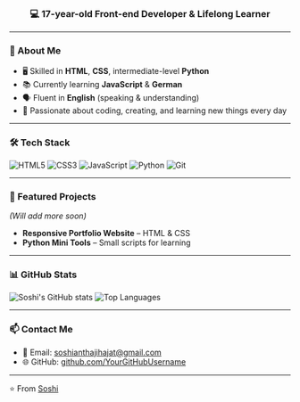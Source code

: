 <h3 align="center">💻 17-year-old Front-end Developer & Lifelong Learner</h3>

---

### 🚀 About Me
- 🖥 Skilled in **HTML**, **CSS**, intermediate-level **Python**
- 📚 Currently learning **JavaScript** & **German**
- 🗣 Fluent in **English** (speaking & understanding)
- 🎯 Passionate about coding, creating, and learning new things every day

---

### 🛠 Tech Stack
![HTML5](https://img.shields.io/badge/HTML5-orange?logo=html5&logoColor=white)
![CSS3](https://img.shields.io/badge/CSS3-blue?logo=css3&logoColor=white)
![JavaScript](https://img.shields.io/badge/JavaScript-yellow?logo=javascript&logoColor=black)
![Python](https://img.shields.io/badge/Python-3776AB?logo=python&logoColor=white)
![Git](https://img.shields.io/badge/Git-F05032?logo=git&logoColor=white)

---

### 📂 Featured Projects
*(Will add more soon)*  
- **Responsive Portfolio Website** – HTML & CSS  
- **Python Mini Tools** – Small scripts for learning  

---

### 📊 GitHub Stats
![Soshi's GitHub stats](https://github-readme-stats.vercel.app/api?username=YourGitHubUsername&show_icons=true&theme=tokyonight)
![Top Languages](https://github-readme-stats.vercel.app/api/top-langs/?username=YourGitHubUsername&layout=compact&theme=tokyonight)

---

### 📫 Contact Me
- 📧 Email: soshianthajihajat@gmail.com
- 🌐 GitHub: [github.com/YourGitHubUsername](https://github.com/Soshi-frontdev)

---

⭐️ From [Soshi](https://github.com/Soshi-frontdev)

<!--
**Soshi-frontdev/Soshi-frontdev** is a ✨ _special_ ✨ repository because its `README.md` (this file) appears on your GitHub profile.

Here are some ideas to get you started:

- 🔭 I’m currently working on ...
- 🌱 I’m currently learning ...
- 👯 I’m looking to collaborate on ...
- 🤔 I’m looking for help with ...
- 💬 Ask me about ...
- 📫 How to reach me: ...
- 😄 Pronouns: ...
- ⚡ Fun fact: ...
-->
